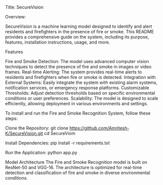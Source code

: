 Title: SecureVision

Overview:

SecureVision is a machine learning model designed to identify and alert residents and firefighters in the presence of fire or smoke. This README provides a comprehensive guide on the system, including its purpose, features, installation instructions, usage, and more.

Features

Fire and Smoke Detection:
        The model uses advanced computer vision techniques to detect the presence of fire and smoke in images or video frames.
Real-time Alerting:
        The system provides real-time alerts to residents and firefighters when fire or smoke is detected.
Integration with External Systems:
        Easily integrate the system with existing alarm systems, notification services, or emergency response platforms.
Customizable Thresholds:
        Adjust detection thresholds based on specific environmental conditions or user preferences.
Scalability:
        The model is designed to scale efficiently, allowing deployment in various environments and settings.


To install and run the Fire and Smoke Recognition System, follow these steps:
  
  Clone the Repository: 
  git clone https://github.com/Amritesh-K/SecureVision.git
  cd SecureViom

  Install Dependencies:
  pip install -r requirements.txt
  
  Run the Application:
  python app.py

  Model Architecture
  The Fire and Smoke Recognition model is built on ResNet-50 and VGG-16. The architecture is optimized for real-time detection and classification of fire and smoke in diverse environmental conditions.

